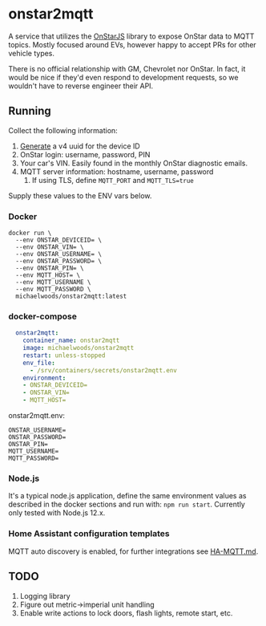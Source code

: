 # onstar2mqtt
A service that utilizes the [OnStarJS](https://github.com/samrum/OnStarJS) library to expose OnStar data to MQTT topics. Mostly focused around EVs, however happy to accept PRs for other vehicle types.

There is no official relationship with GM, Chevrolet nor OnStar. In fact, it would be nice if they'd even respond to development requests, so we wouldn't have to reverse engineer their API.

## Running
Collect the following information:
1. [Generate](https://www.uuidgenerator.net/version4) a v4 uuid for the device ID
1. OnStar login: username, password, PIN
1. Your car's VIN. Easily found in the monthly OnStar diagnostic emails.
1. MQTT server information: hostname, username, password
    1. If using TLS, define `MQTT_PORT` and `MQTT_TLS=true`

Supply these values to the ENV vars below.
### Docker

```shell
docker run \
  --env ONSTAR_DEVICEID= \
  --env ONSTAR_VIN= \
  --env ONSTAR_USERNAME= \
  --env ONSTAR_PASSWORD= \
  --env ONSTAR_PIN= \
  --env MQTT_HOST= \
  --env MQTT_USERNAME \
  --env MQTT_PASSWORD \
  michaelwoods/onstar2mqtt:latest
```
### docker-compose
```yaml
  onstar2mqtt:
    container_name: onstar2mqtt
    image: michaelwoods/onstar2mqtt
    restart: unless-stopped
    env_file:
      - /srv/containers/secrets/onstar2mqtt.env
    environment:
    - ONSTAR_DEVICEID=
    - ONSTAR_VIN=
    - MQTT_HOST=
```
onstar2mqtt.env:
```shell
ONSTAR_USERNAME=
ONSTAR_PASSWORD=
ONSTAR_PIN=
MQTT_USERNAME=
MQTT_PASSWORD=
```
### Node.js
It's a typical node.js application, define the same environment values as described in the docker sections and run with:
`npm run start`. Currently only tested with Node.js 12.x.

### Home Assistant configuration templates
MQTT auto discovery is enabled, for further integrations see [HA-MQTT.md](HA-MQTT.md).

## TODO
1. Logging library
1. Figure out metric->imperial unit handling
1. Enable write actions to lock doors, flash lights, remote start, etc.